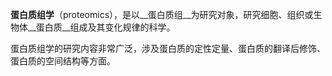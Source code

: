 __蛋白质组学__（proteomics），是以__蛋白质组__为研究对象，研究细胞、组织或生物体__蛋白质__组成及其变化规律的科学。 

蛋白质组学的研究内容非常广泛，涉及蛋白质的定性定量、蛋白质的翻译后修饰、蛋白质的空间结构等方面。
